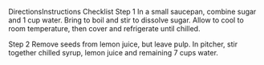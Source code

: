 DirectionsInstructions Checklist
Step 1
In a small saucepan, combine sugar and 1 cup water. Bring to boil and stir to dissolve sugar. Allow to cool to room temperature, then cover and refrigerate until chilled.

Step 2
Remove seeds from lemon juice, but leave pulp. In pitcher, stir together chilled syrup, lemon juice and remaining 7 cups water.
